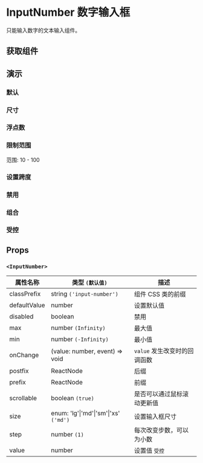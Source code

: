 # InputNumber 数字输入框

只能输入数字的文本输入组件。

## 获取组件

<!--{include:(components/input-number/fragments/import.md)}-->

## 演示

### 默认

<!--{include:`basic.md`}-->

### 尺寸

<!--{include:`size.md`}-->

### 浮点数

<!--{include:`decimals.md`}-->

### 限制范围

范围: 10 - 100

<!--{include:`max-min.md`}-->

### 设置跨度

<!--{include:`step.md`}-->

### 禁用

<!--{include:`disabled.md`}-->

### 组合

<!--{include:`combination.md`}-->

### 受控

<!--{include:`controlled.md`}-->

## Props

### `<InputNumber>`

| 属性名称     | 类型 `(默认值)`                                   | 描述                         |
| ------------ | ------------------------------------------------- | ---------------------------- |
| classPrefix  | string `('input-number')`                         | 组件 CSS 类的前缀            |
| defaultValue | number                                            | 设置默认值                   |
| disabled     | boolean                                           | 禁用                         |
| max          | number `(Infinity)`                               | 最大值                       |
| min          | number `(-Infinity)`                              | 最小值                       |
| onChange     | (value: number, event) => void                    | `value` 发生改变时的回调函数 |
| postfix      | ReactNode                                         | 后缀                         |
| prefix       | ReactNode                                         | 前缀                         |
| scrollable   | boolean `(true)`                                  | 是否可以通过鼠标滚动更新值   |
| size         | enum: 'lg'&#124;'md'&#124;'sm'&#124;'xs' `('md')` | 设置输入框尺寸               |
| step         | number `(1)`                                      | 每次改变步数，可以为小数     |
| value        | number                                            | 设置值 `受控`                |
